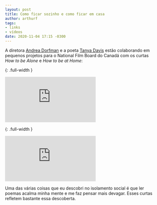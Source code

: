 ```yaml
---
layout: post
title: Como ficar sozinho e como ficar em casa
author: arthurf
tags:
- links
- vídeos
date: 2020-11-04 17:15 -0300
---
```

A diretora [Andrea Dorfman](https://andreadorfman.com/) e a poeta [Tanya Davis](https://tanyadavis.ca) estão colaborando em pequenos projetos para o National Film Board do Canadá com os curtas *How to be Alone* e *How to be at Home*:

{: .full-width }
<iframe class="full-width" src="https://www.youtube.com/embed/k7X7sZzSXYs" frameborder="0" allow="accelerometer; autoplay; clipboard-write; encrypted-media; gyroscope; picture-in-picture" allowfullscreen></iframe>

{: .full-width }
<iframe class="full-width" src="https://www.youtube.com/embed/OT40Rmjwd-Q" frameborder="0" allow="accelerometer; autoplay; clipboard-write; encrypted-media; gyroscope; picture-in-picture" allowfullscreen></iframe>

Uma das várias coisas que eu descobri no isolamento social é que ler poemas acalma minha mente e me faz pensar mais devagar. Esses curtas refletem bastante essa descoberta.
